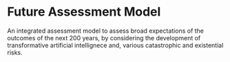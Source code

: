 # Future Assessment Model

An integrated assessment model to assess broad expectations of the outcomes of the next 200 years, by considering the development of transformative artificial intellignece and, various catastrophic and existential risks.
